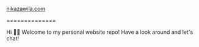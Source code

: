[nikazawila.com](http://nikazawila.com/)

==============

Hi 👋🏻
Welcome to my personal website repo!
Have a look around and let's chat!
